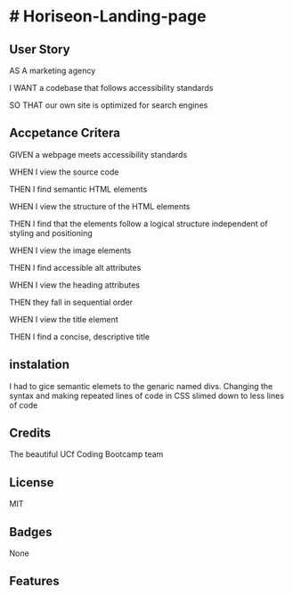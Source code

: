# # Horiseon-Landing-page


## User Story 
AS A marketing agency

I WANT a codebase that follows accessibility standards

SO THAT our own site is optimized for search engines



## Accpetance Critera
GIVEN a webpage meets accessibility standards

WHEN I view the source code

THEN I find semantic HTML elements

WHEN I view the structure of the HTML elements

THEN I find that the elements follow a logical structure independent of styling and positioning

WHEN I view the image elements

THEN I find accessible alt attributes

WHEN I view the heading attributes

THEN they fall in sequential order

WHEN I view the title element

THEN I find a concise, descriptive title

## instalation 
I had to gice semantic elemets to the genaric named divs. 
Changing the syntax and making repeated lines of code in CSS slimed down to less lines of code


## Credits
The beautiful UCf Coding Bootcamp team


## License
MIT

## Badges
None

## Features

